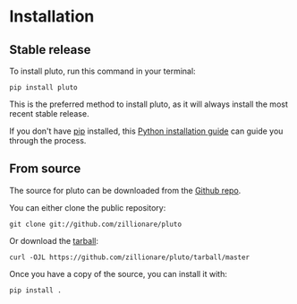 # Installation

## Stable release

To install pluto, run this command in your
terminal:

``` console
pip install pluto
```

This is the preferred method to install pluto, as it will always install the most recent stable release.

If you don't have [pip][] installed, this [Python installation guide][]
can guide you through the process.

## From source

The source for pluto can be downloaded from
the [Github repo][].

You can either clone the public repository:

``` console
git clone git://github.com/zillionare/pluto
```

Or download the [tarball][]:

``` console
curl -OJL https://github.com/zillionare/pluto/tarball/master
```

Once you have a copy of the source, you can install it with:

``` console
pip install .
```

  [pip]: https://pip.pypa.io
  [Python installation guide]: http://docs.python-guide.org/en/latest/starting/installation/
  [Github repo]: https://github.com/%7B%7B%20cookiecutter.github_username%20%7D%7D/%7B%7B%20cookiecutter.project_slug%20%7D%7D
  [tarball]: https://github.com/%7B%7B%20cookiecutter.github_username%20%7D%7D/%7B%7B%20cookiecutter.project_slug%20%7D%7D/tarball/master
